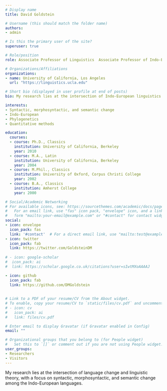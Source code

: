 ```yaml
---
# Display name
title: David Goldstein

# Username (this should match the folder name)
authors:
- admin

# Is this the primary user of the site?
superuser: true

# Role/position
role: Associate Professor of Linguistics  Associate Professor of Indo-European Studies

# Organizations/Affiliations
organizations:
- name: University of California, Los Angeles
  url: "https://linguistics.ucla.edu"

# Short bio (displayed in user profile at end of posts)
bio: My research lies at the intersection of Indo-European linguistics and linguistic theory, with a focus on syntax, morphosyntax, and semantics. 

interests:
- Syntactic, morphosyntactic, and semantic change
- Indo-European
- Phylogenetics
- Quantitative methods

education:
  courses:
  - course: Ph.D., Classics
    institution: University of California, Berkeley
    year: 2010
  - course: M.A., Latin
    institution: University of California, Berkeley
    year: 2004
  - course: M.Phil., Classics
    institution: University of Oxford, Corpus Christi College
    year: 2002
  - course: B.A., Classics
    institution: Amherst College
    year: 2000

# Social/Academic Networking
# For available icons, see: https://sourcethemes.com/academic/docs/page-builder/#icons
#   For an email link, use "fas" icon pack, "envelope" icon, and a link in the
#   form "mailto:your-email@example.com" or "#contact" for contact widget.
social:
- icon: envelope
  icon_pack: fas
  link: '#contact'  # For a direct email link, use "mailto:test@example.org".
- icon: twitter
  icon_pack: fab
  link: https://twitter.com/GoldsteinDM
  
# - icon: google-scholar
#  icon_pack: ai
#  link: https://scholar.google.co.uk/citations?user=sIwtMXoAAAAJ

- icon: github
  icon_pack: fab
  link: https://github.com/DMGoldstein
  
  
# Link to a PDF of your resume/CV from the About widget.
# To enable, copy your resume/CV to `static/files/cv.pdf` and uncomment the lines below.
# - icon: cv
#   icon_pack: ai
#   link: files/cv.pdf

# Enter email to display Gravatar (if Gravatar enabled in Config)
email: ""

# Organizational groups that you belong to (for People widget)
#   Set this to `[]` or comment out if you are not using People widget.
user_groups:
- Researchers
- Visitors
---
```


My research lies at the intersection of language change and linguistic theory, with a focus on syntactic, morphosyntactic, and semantic change among the Indo-European languages. 

